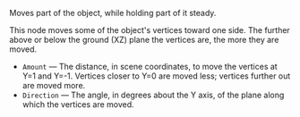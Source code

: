 Moves part of the object, while holding part of it steady.

This node moves some of the object's vertices toward one side.  The further above or below the ground (XZ) plane the vertices are, the more they are moved.

   - `Amount` — The distance, in scene coordinates, to move the vertices at Y=1 and Y=-1.  Vertices closer to Y=0 are moved less; vertices further out are moved more.
   - `Direction` — The angle, in degrees about the Y axis, of the plane along which the vertices are moved.
